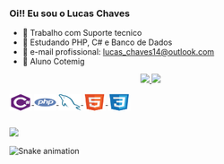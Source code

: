 ### Oi!! Eu sou o Lucas Chaves

- 🔭 Trabalho com Suporte tecnico
- 🌱 Estudando PHP, C# e Banco de Dados
- 👯 e-mail profissional: lucas_chaves14@outlook.com
- 🤔 Aluno Cotemig

<div align="center">
  <a href="https://github.com/lucasxae">
  <img height="180em" src="https://github-readme-stats.vercel.app/api?username=lucasxae&show_icons=true&theme=dark&include_all_commits=true&count_private=true"/>
  <img height="180em" src="https://github-readme-stats.vercel.app/api/top-langs/?username=lucasxae&layout=compact&langs_count=7&theme=dark"/>
</div>

  <div style="display: inline_block"><br>
  <img align="center" alt="Rafa-Js" height="30" width="40" src="https://raw.githubusercontent.com/devicons/devicon/master/icons/csharp/csharp-plain.svg">
  <img align="center" alt="Rafa-Ts" height="30" width="40" src="https://raw.githubusercontent.com/devicons/devicon/master/icons/php/php-plain.svg">
  <img align="center" alt="Rafa-React" height="30" width="40" src="https://raw.githubusercontent.com/devicons/devicon/master/icons/mysql/mysql-original.svg">
  <img align="center" alt="Rafa-HTML" height="30" width="40" src="https://raw.githubusercontent.com/devicons/devicon/master/icons/html5/html5-original.svg">
  <img align="center" alt="Rafa-CSS" height="30" width="40" src="https://raw.githubusercontent.com/devicons/devicon/master/icons/css3/css3-original.svg">
 
</div>
  
  ##
  
  <div> 

  <a href="https://www.linkedin.com/in/lucas-chaves-4b3167206/" target="_blank"><img src="https://img.shields.io/badge/-LinkedIn-%230077B5?style=for-the-badge&logo=linkedin&logoColor=white" target="_blank"></a> 
 
   ![Snake animation](https://github.com/lucasxae/lucasxae/blob/output/github-contribution-grid-snake.svg)
  </div>
  
